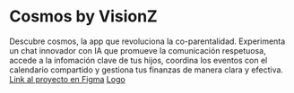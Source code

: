 # Cosmos by VisionZ
Descubre cosmos, la app que revoluciona la co-parentalidad. Experimenta un chat innovador con IA que promueve la comunicación respetuosa, accede a la infomación clave de tus hijos, coordina los eventos con el calendario compartido y gestiona tus finanzas de manera clara y efectiva.
[Link al proyecto en Figma](https://www.figma.com/file/IoyiQbytggevNMSM07WXgb/SOCIAL-HACK?type=design&mode=design&t=oQrc9c5GcAIx6she-1)
[Logo](Dark%Modern%Corporate%App%Development%Startup%Pitch%Deck%Presentation-2.png)
